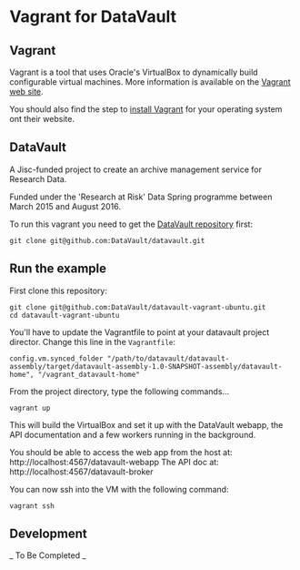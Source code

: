 # Vagrant for DataVault

## Vagrant

Vagrant is a tool that uses Oracle's VirtualBox to dynamically build configurable virtual machines. More information is available on the [Vagrant web site](http://www.vagrantup.com).

You should also find the step to [install Vagrant](https://www.vagrantup.com/docs/installation/) for your operating system ont their website.


## DataVault


A Jisc-funded project to create an archive management service for Research Data.  

Funded under the 'Research at Risk' Data Spring programme between March 2015 and August 2016.

To run this vagrant you need to get the [DataVault repository](https://github.com/DataVault/datavault) first:


```shell
git clone git@github.com:DataVault/datavault.git
```

## Run the example

First clone this repository:

```shell
git clone git@github.com:DataVault/datavault-vagrant-ubuntu.git
cd datavault-vagrant-ubuntu
```

You'll have to update the Vagrantfile to point at your datavault project director.
Change this line in the `Vagrantfile`:


```
config.vm.synced_folder "/path/to/datavault/datavault-assembly/target/datavault-assembly-1.0-SNAPSHOT-assembly/datavault-home", "/vagrant_datavault-home"
```

From the project directory, type the following commands...


```shell
vagrant up
```

This will build the VirtualBox and set it up with the DataVault webapp, the API documentation and a few workers running in the background.

You should be able to access the web app from the host at: http://localhost:4567/datavault-webapp
The API doc at: http://localhost:4567/datavault-broker

You can now ssh into the VM with the following command:


```shell
vagrant ssh
```

## Development

_ To Be Completed _

